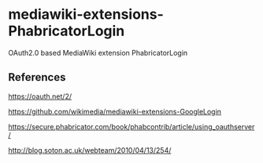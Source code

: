 # mediawiki-extensions-PhabricatorLogin
OAuth2.0 based MediaWiki extension PhabricatorLogin

## References

https://oauth.net/2/

https://github.com/wikimedia/mediawiki-extensions-GoogleLogin

https://secure.phabricator.com/book/phabcontrib/article/using_oauthserver/

http://blog.soton.ac.uk/webteam/2010/04/13/254/
